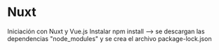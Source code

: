 # Nuxt
Iniciación con Nuxt y Vue.js
Instalar
npm install --> se descargan las dependencias "node_modules" y se crea el archivo package-lock.json
